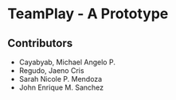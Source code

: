 # TeamPlay - A Prototype

## Contributors

- Cayabyab, Michael Angelo P.
- Regudo, Jaeno Cris
- Sarah Nicole P. Mendoza
- John Enrique M. Sanchez

